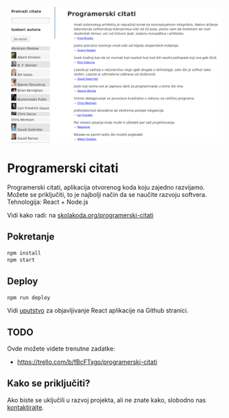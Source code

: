 [![](screen.png)](https://skolakoda.org/programerski-citati/)

# Programerski citati

Programerski citati, aplikacija otvorenog koda koju zajedno razvijamo. Možete se priključiti, to je najbolji način da se naučite razvoju softvera. Tehnologija: React + Node.js

Vidi kako radi: na [skolakoda.org/programerski-citati](https://skolakoda.org/programerski-citati/)

## Pokretanje

```
npm install
npm start

```

## Deploy

```
npm run deploy
```

Vidi [uputstvo](https://github.com/facebookincubator/create-react-app/blob/master/packages/react-scripts/template/README.md#github-pages) za objavljivanje React aplikacije na Github stranici.

## TODO

Ovde možete videte trenutne zadatke:
- https://trello.com/b/fBcFTxgo/programerski-citati

## Kako se priključiti?

Ako biste se uključili u razvoj projekta, ali ne znate kako, slobodno nas [kontaktirajte](https://skolakoda.org/kontakt).
